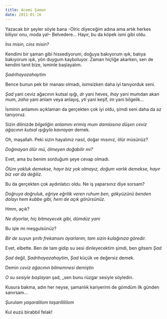 ```yaml
---
title: Acemi Şaman
date: 2011-01-16
---
```


Yazacak bir şeyler söyle bana -Olric diyeceğim adına ama artık herkes
biliyor onu, moda ya!– Belvedere… Hayır, bu da köpek ismi gibi oldu.

*İns misin, cins misin?*

Kendimi bir şaman gibi hissediyorum, doğuya bakıyorum ışık, batıya
bakıyorum ışık, yön duygum kayboluyor. Zaman hiçliğe akarken, sen de
kendini tanıt bize, isminle başlayalım.

*Şadrihayazahaytim*

Bence bunun pek bir manası olmadı, isimsizken daha iyi tanıyorduk seni.

*Şad* yani ceviz ağacının kutsal ışığı, *dr* yani heves, *ihay* yani
mumdan akan mum, *zaha* yani anlam veya anlayış, *yti* yani keşif, *im*
yani bilgelik…

İsminin anlamını açıklaman da gerçekten çok iyi oldu, şimdi seni daha da
az tanıyoruz.

Sizin dilinizde *bilgeliğin anlamını erimiş mum damlasına düşen ceviz
ağacının kutsal ışığıyla kavrayan* demek.

Oh, maşallah. Peki sizin hayatınız nasıl, doğar mısınız, ölür müsünüz?

*Doğmayan ölür mü, ölmeyen doğabilir mi?*

Evet, ama bu benim sorduğum şeye cevap olmadı.

*Ölüm yokluk demekse, hayır biz yok olmayız, doğum varlık demekse, hayır
biz var da değiliz.*

Bu da gerçekten çok aydınlatıcı oldu. Ne iş yaparsınız diye sorsam?

*Doğruya doğruluk, eğriye eğrilik veren ruhum ben, gökyüzünü benden
dolayı hem kubbe gibi, hem de açık görürsünüz.*

Hmm, açık?

*Ne diyorlar, hiç bitmeyecek gibi, dümdüz yani*

Bu işle mi meşgulsünüz?

*Bir de suyun şırıltı frekansını ayarlarım, tam sizin kulağınıza
göredir.*

Evet, elbette. Ben de tam gidip su sesi dinleyecektim şimdi, ben gitsem
*Şad*

*Şad* değil, *Şadrihayazahaytim*, *Şad* küçük ve değersiz demek.

Demin *ceviz ağacının bilmemnesi* demiştin

*O su sesiyle başlayan* şad, \_sen bunu rüzgar sesiyle söyledin.

Kusura bakma, adın her neyse, şamanlık kariyerimi de gömdüm ilk günden
sanırsam…

*Şurulam yaşaralilom taşarillililom*

Kul euzü birabbil felak!


